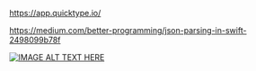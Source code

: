 https://app.quicktype.io/

https://medium.com/better-programming/json-parsing-in-swift-2498099b78f

[![IMAGE ALT TEXT HERE](https://img.youtube.com/vi/EvwSB80GGDA/0.jpg)](https://www.youtube.com/watch?v=EvwSB80GGDA)